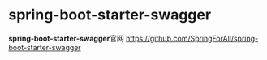 # **spring-boot-starter-swagger**



**spring-boot-starter-swagger**官网 https://github.com/SpringForAll/spring-boot-starter-swagger

